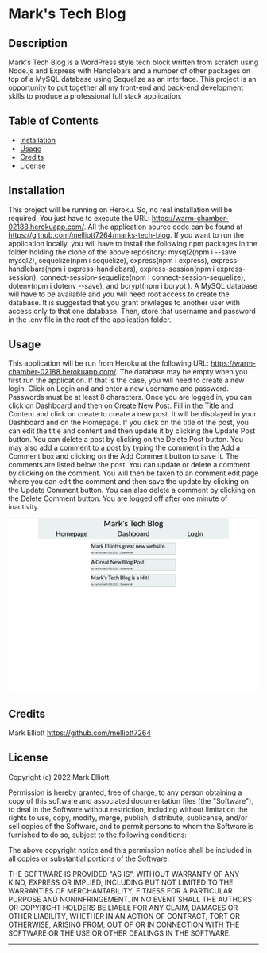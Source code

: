 # Mark's Tech Blog

## Description

Mark's Tech Blog is a WordPress style tech block written from scratch using Node.js and Express with Handlebars and a number of other packages on top of a MySQL database using Sequelize as an interface. This project is an opportunity to put together all my front-end and back-end development skills to produce a professional full stack application.

## Table of Contents

- [Installation](#installation)
- [Usage](#usage)
- [Credits](#credits)
- [License](#license)

## Installation

This project will be running on Heroku. So, no real installation will be required. You just have to execute the URL: https://warm-chamber-02188.herokuapp.com/. All the application source code can be found at https://github.com/melliott7264/marks-tech-blog. If you want to run the application locally, you will have to install the following npm packages in the folder holding the clone of the above repository: mysql2(npm i --save mysql2), sequelize(npm i sequelize), express(npm i express), express-handlebars(npm i express-handlebars), express-session(npm i express-session), connect-session-sequelize(npm i connect-session-sequelize), dotenv(npm i dotenv --save), and bcrypt(npm i bcrypt ). A MySQL database will have to be available and you will need root access to create the database. It is suggested that you grant privileges to another user with access only to that one database. Then, store that username and password in the .env file in the root of the application folder.

## Usage

This application will be run from Heroku at the following URL: https://warm-chamber-02188.herokuapp.com/. The database may be empty when you first run the application. If that is the case, you will need to create a new login. Click on Login and and enter a new username and password. Passwords must be at least 8 characters. Once you are logged in, you can click on Dashboard and then on Create New Post. Fill in the Title and Content and click on create to create a new post. It will be displayed in your Dashboard and on the Homepage. If you click on the title of the post, you can edit the title and content and then update it by clicking the Update Post button. You can delete a post by clicking on the Delete Post button. You may also add a comment to a post by typing the comment in the Add a Comment box and clicking on the Add Comment button to save it. The comments are listed below the post. You can update or delete a comment by clicking on the comment. You will then be taken to an comment edit page where you can edit the comment and then save the update by clicking on the Update Comment button. You can also delete a comment by clicking on the Delete Comment button. You are logged off after one minute of inactivity.

![Screen Shot of Mark's Tech Blog](./ScreenShot.png)

## Credits

Mark Elliott https://github.com/melliott7264

## License

Copyright (c) 2022 Mark Elliott

Permission is hereby granted, free of charge, to any person obtaining a copy
of this software and associated documentation files (the "Software"), to deal
in the Software without restriction, including without limitation the rights
to use, copy, modify, merge, publish, distribute, sublicense, and/or sell
copies of the Software, and to permit persons to whom the Software is
furnished to do so, subject to the following conditions:

The above copyright notice and this permission notice shall be included in all
copies or substantial portions of the Software.

THE SOFTWARE IS PROVIDED "AS IS", WITHOUT WARRANTY OF ANY KIND, EXPRESS OR
IMPLIED, INCLUDING BUT NOT LIMITED TO THE WARRANTIES OF MERCHANTABILITY,
FITNESS FOR A PARTICULAR PURPOSE AND NONINFRINGEMENT. IN NO EVENT SHALL THE
AUTHORS OR COPYRIGHT HOLDERS BE LIABLE FOR ANY CLAIM, DAMAGES OR OTHER
LIABILITY, WHETHER IN AN ACTION OF CONTRACT, TORT OR OTHERWISE, ARISING FROM,
OUT OF OR IN CONNECTION WITH THE SOFTWARE OR THE USE OR OTHER DEALINGS IN THE
SOFTWARE.

---

